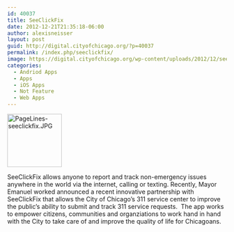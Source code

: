 ```yaml
---
id: 40037
title: SeeClickFix
date: 2012-12-21T21:35:18-06:00
author: alexisneisser
layout: post
guid: http://digital.cityofchicago.org/?p=40037
permalink: /index.php/seeclickfix/
image: https://digital.cityofchicago.org/wp-content/uploads/2012/12/seeclickfix.jpg
categories:
  - Andriod Apps
  - Apps
  - iOS Apps
  - Not Feature
  - Web Apps
---
```

<a href="http://seeclickfix.org/" rel="attachment wp-att-40041"><img loading="lazy" class="size-full wp-image-40041 aligncenter" alt="PageLines- seeclickfix.JPG" src="http://digital.cityofchicago.org/wp-content/uploads/2012/12/seeclickfix1.jpg" width="125" height="122" /></a>

SeeClickFix allows anyone to report and track non-emergency issues anywhere in the world via the internet, calling or texting. Recently, Mayor Emanuel worked announced a recent innovative partnership with SeeClickFix that allows the City of Chicago’s 311 service center to improve the public’s ability to submit and track 311 service requests.  The app works to empower citizens, communities and organziations to work hand in hand with the City to take care of and improve the quality of life for Chicagoans.
